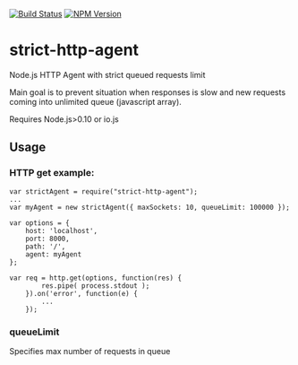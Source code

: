 
[![Build Status][travis-badge]][travis-url]
[![NPM Version][npm-image]][npm-url]

# strict-http-agent
Node.js HTTP Agent with strict queued requests limit

Main goal is to prevent situation when responses is slow and new requests coming into unlimited queue (javascript array).

Requires Node.js>0.10 or io.js

## Usage
### HTTP get example:
```
var strictAgent = require("strict-http-agent");
...
var myAgent = new strictAgent({ maxSockets: 10, queueLimit: 100000 });

var options = {
	host: 'localhost',
	port: 8000,
	path: '/',
	agent: myAgent
};

var req = http.get(options, function(res) {
		res.pipe( process.stdout );
	}).on('error', function(e) {
		...
	});
```

### queueLimit
Specifies max number of requests in queue

[travis-badge]: https://travis-ci.org/michae1/strict-http-agent.svg
[travis-url]: https://travis-ci.org/michae1/strict-http-agent
[npm-image]: https://img.shields.io/npm/v/strict-agent.svg
[npm-url]: https://npmjs.com/package/strict-agent
